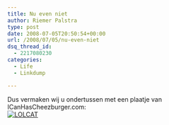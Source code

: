 ```yaml
---
title: Nu even niet
author: Riemer Palstra
type: post
date: 2008-07-05T20:50:54+00:00
url: /2008/07/05/nu-even-niet
dsq_thread_id:
  - 2217080230
categories:
  - Life
  - Linkdump

---
```

Dus vermaken wij u ondertussen met een plaatje van ICanHasCheezburger.com:  
[<img data-recalc-dims="1" decoding="async" src="https://i0.wp.com/palstra.com/images/lolcat.jpg?w=1100&#038;ssl=1" alt="LOLCAT" />][1]

 [1]: http://icanhascheezburger.com/